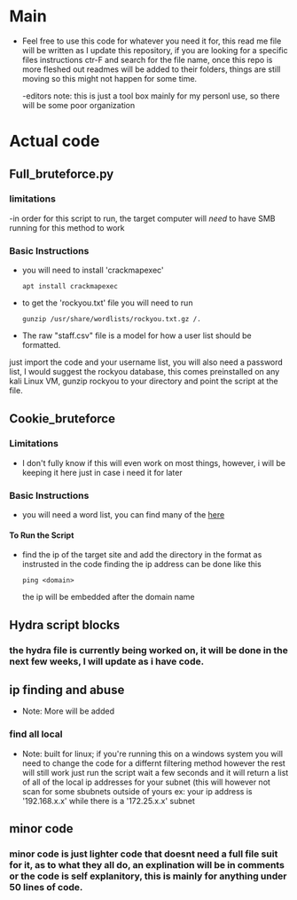 # Main
- Feel free to use this code for whatever you need it for, this read me file will be written as I update this repository, if you are looking for a specific files instructions ctr-F and search for the file name, once this repo is more fleshed out readmes will be added to their folders, things are still moving so this might not happen for some time.

  -editors note: this is just a tool box mainly for my personl use, so there will be some poor organization

# Actual code

## Full_bruteforce.py
### limitations
-in order for this script to run, the target computer will _need_ to have SMB running for this method to work

### Basic Instructions
- you will need to install 'crackmapexec'

  ```
  apt install crackmapexec
  ```
- to get the 'rockyou.txt' file you will need to run
  ```
  gunzip /usr/share/wordlists/rockyou.txt.gz /.
  ```
- The raw "staff.csv" file is a model for how a user list should be formatted.

just import the code and your username list, you will also need a password list, I would suggest the rockyou database, this comes preinstalled on any kali Linux VM,
  gunzip rockyou to your directory and point the script at the file.


## Cookie_bruteforce
### Limitations
- I don't fully know if this will even work on most things, however, i will be keeping it here just in case i need it for later

### Basic Instructions
- you will need a word list, you can find many of the [here](https://github.com/danielmiessler/SecLists/tree/master/Discovery/Web-Content)
#### To Run the Script
- find the ip of the target site and add the directory in the format as instrusted in the code
  finding the ip address can be done like this
  ```
  ping <domain>
  ```
  the ip will be embedded after the domain name

## Hydra script blocks
### the hydra file is currently being worked on, it will be done in the next few weeks, I will update as i have code.

## ip finding and abuse
- Note: More will be added
### find all local
- Note: built for linux; if you're running this on a windows system you will need to change the code for a differnt filtering method however the rest will still work
just run the script wait a few seconds and it will return a list of all of the local ip addresses for your subnet (this will however not scan for some sbubnets outside of yours ex: your ip address is '192.168.x.x' while there is a '172.25.x.x' subnet
## minor code 
### minor code is just lighter code that doesnt need a full file suit for it, as to what they all do, an explination will be in comments or the code is self explanitory, this is mainly for anything under 50 lines of code.
